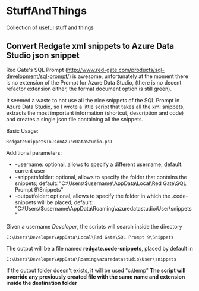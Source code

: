 # StuffAndThings

Collection of useful stuff and things

## Convert Redgate xml snippets to Azure Data Studio json snippet

Red Gate's SQL Prompt (<http://www.red-gate.com/products/sql-development/sql-prompt/>) is awesome, unfortunately at the moment there is no extension of the Prompt for Azure Data Studio, (there is no decent refactor extension either, the format document option is still green).

It seemed a waste to not use all the nice snippets of the SQL Prompt in Azure Data Studio, so I wrote a little script that takes all the xml snippets, extracts the most important information (shortcut, description and code) and creates a single json file containing all the snippets.

Basic Usage:

    RedgateSnippetsToJsonAzureDataStudio.ps1

Additional parameters:

* -username: optional, allows to specify a different username; default: current user
* -snippetsfolder: optional, allows to specify the folder that contains the snippets; default: "C:\Users\\$username\AppData\Local\Red Gate\SQL Prompt 9\Snippets"
* -outputfolder: optional, allows to specify the folder in which the .code-snippets will be placed; default: "C:\Users\\$username\AppData\Roaming\azuredatastudio\User\snippets"

Given a username _Developer_, the scripts will search inside the directory

    C:\Users\Developer\AppData\Local\Red Gate\SQL Prompt 9\Snippets

The output will be a file named **redgate.code-snippets**, placed by default in

    C:\Users\Developer\AppData\Roaming\azuredatastudio\User\snippets

If the output folder doesn't exists, it will be used "c:\temp\"
**The script will override any previously created file with the same name and extension inside the destination folder**